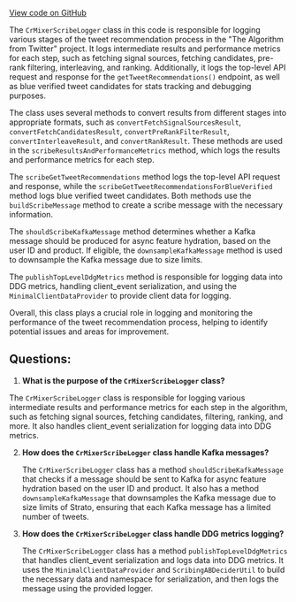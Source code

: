 [View code on GitHub](https://github.com/misbahsy/the-algorithm/cr-mixer/server/src/main/scala/com/twitter/cr_mixer/logging/CrMixerScribeLogger.scala)

The `CrMixerScribeLogger` class in this code is responsible for logging various stages of the tweet recommendation process in the "The Algorithm from Twitter" project. It logs intermediate results and performance metrics for each step, such as fetching signal sources, fetching candidates, pre-rank filtering, interleaving, and ranking. Additionally, it logs the top-level API request and response for the `getTweetRecommendations()` endpoint, as well as blue verified tweet candidates for stats tracking and debugging purposes.

The class uses several methods to convert results from different stages into appropriate formats, such as `convertFetchSignalSourcesResult`, `convertFetchCandidatesResult`, `convertPreRankFilterResult`, `convertInterleaveResult`, and `convertRankResult`. These methods are used in the `scribeResultsAndPerformanceMetrics` method, which logs the results and performance metrics for each step.

The `scribeGetTweetRecommendations` method logs the top-level API request and response, while the `scribeGetTweetRecommendationsForBlueVerified` method logs blue verified tweet candidates. Both methods use the `buildScribeMessage` method to create a scribe message with the necessary information.

The `shouldScribeKafkaMessage` method determines whether a Kafka message should be produced for async feature hydration, based on the user ID and product. If eligible, the `downsampleKafkaMessage` method is used to downsample the Kafka message due to size limits.

The `publishTopLevelDdgMetrics` method is responsible for logging data into DDG metrics, handling client_event serialization, and using the `MinimalClientDataProvider` to provide client data for logging.

Overall, this class plays a crucial role in logging and monitoring the performance of the tweet recommendation process, helping to identify potential issues and areas for improvement.
## Questions: 
 1. **What is the purpose of the `CrMixerScribeLogger` class?**

   The `CrMixerScribeLogger` class is responsible for logging various intermediate results and performance metrics for each step in the algorithm, such as fetching signal sources, fetching candidates, filtering, ranking, and more. It also handles client_event serialization for logging data into DDG metrics.

2. **How does the `CrMixerScribeLogger` class handle Kafka messages?**

   The `CrMixerScribeLogger` class has a method `shouldScribeKafkaMessage` that checks if a message should be sent to Kafka for async feature hydration based on the user ID and product. It also has a method `downsampleKafkaMessage` that downsamples the Kafka message due to size limits of Strato, ensuring that each Kafka message has a limited number of tweets.

3. **How does the `CrMixerScribeLogger` class handle DDG metrics logging?**

   The `CrMixerScribeLogger` class has a method `publishTopLevelDdgMetrics` that handles client_event serialization and logs data into DDG metrics. It uses the `MinimalClientDataProvider` and `ScribingABDeciderUtil` to build the necessary data and namespace for serialization, and then logs the message using the provided logger.